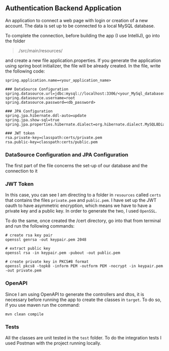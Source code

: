 ## Authentication Backend Application 
An application to connect a web page with login or creation of a new account. 
The data is set up to be connected to a local MySQL database. 

To complete the connection, before building the app (I use IntelliJ), 
go into the folder 

>./src/main/resources/

and create a new file application.properties. 
If you generate the application using spring boot initializer, the file will
be already created. 
In the file, write the following code:
```
spring.application.name=<your_application_name>

### DataSource Configuration
spring.datasource.url=jdbc:mysql://localhost:3306/<your_MySql_database>
spring.datasource.username=root
spring.datasource.password=<db_password>

### JPA Configuration
spring.jpa.hibernate.ddl-auto=update
spring.jpa.show-sql=true
spring.jpa.properties.hibernate.dialect=org.hibernate.dialect.MySQL8Dialect

### JWT token 
rsa.private-key=classpath:certs/private.pem
rsa.public-key=classpath:certs/public.pem
```

### DataSource Configuration and JPA Configuration
The first part of the file concerns the set-up of our database 
and the connection to it 

### JWT Token
In this case, you can see I am directing to a folder in `resources`
called `certs` that contains the files `private.pem` and `public.pem`. 
I have set up the JWT oauth to have asymmetric encryption, which means we have to
have a private key and a public key.
In order to generate the two, I used `OpenSSL`.

To do the same, once created the /cert directory, go into that 
from terminal and run the following commands: 

```
# create rsa key pair
openssl genrsa -out keypair.pem 2048

# extract public key
openssl rsa -in keypair.pem -pubout -out public.pem

# create private key in PKCS#8 format
openssl pkcs8 -topk8 -inform PEM -outform PEM -nocrypt -in keypair.pem -out private.pem
```

### OpenAPI
Since I am using OpenAPI to generate the controllers and dtos, it is 
necessary before running the app to create the classes in `target`. To do so, 
if you use maven
run the command:
```
mvn clean compile
```

### Tests
All the classes are unit tested in the `test` folder. To do the 
integration tests I used Postman with the project running locally.


